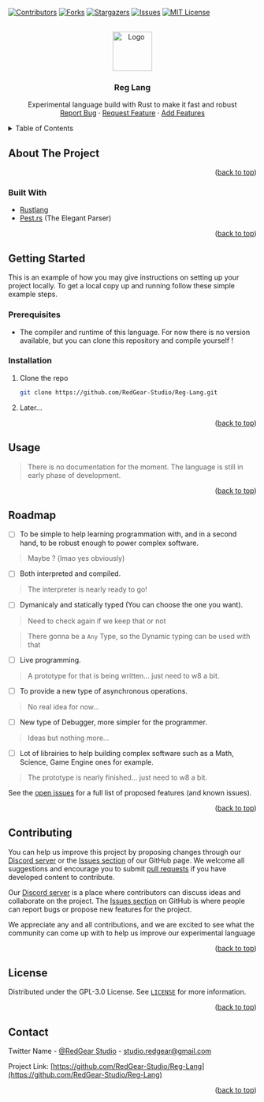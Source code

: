 <!-- Improved compatibility of back to top link: See: https://github.com/othneildrew/Best-README-Template/pull/73 -->
<a name="readme-top"></a>
<!--
*** Thanks for checking out the Best-README-Template. If you have a suggestion
*** that would make this better, please fork the repo and create a pull request
*** or simply open an issue with the tag "enhancement".
*** Don't forget to give the project a star!
*** Thanks again! Now go create something AMAZING! :D
-->



<!-- PROJECT SHIELDS -->
<!--
*** I'm using markdown "reference style" links for readability.
*** Reference links are enclosed in brackets [ ] instead of parentheses ( ).
*** See the bottom of this document for the declaration of the reference variables
*** for contributors-url, forks-url, etc. This is an optional, concise syntax you may use.
*** https://www.markdownguide.org/basic-syntax/#reference-style-links
-->
[![Contributors][contributors-shield]][contributors-url]
[![Forks][forks-shield]][forks-url]
[![Stargazers][stars-shield]][stars-url]
[![Issues][issues-shield]][issues-url]
[![MIT License][license-shield]][license-url]



<!-- PROJECT LOGO -->
<br />
<div align="center">
  <a href="https://github.com/RedGear-Studio/Reg-Lang">
    <img src="images/logo.png" alt="Logo" width="80" height="80">
  </a>

<h3 align="center">Reg Lang</h3>

  <p align="center">
     Experimental language build with Rust to make it fast and robust 
    <br />
    <!-- <a href="https://github.com/RedGear-Studio/Reg-Lang"><strong>Explore the docs »</strong></a>
    <br />
    <br />
    <a href="https://github.com/RedGear-Studio/Reg-Lang">View Demo</a>
    · -->
    <a href="https://github.com/RedGear-Studio/Reg-Lang/issues">Report Bug</a>
    ·
    <a href="https://github.com/RedGear-Studio/Reg-Lang/issues">Request Feature</a>
    ·
    <a href="https://github.com/RedGear-Studio/Reg-Lang/pulls">Add Features</a>
  </p>
</div>



<!-- TABLE OF CONTENTS -->
<details>
  <summary>Table of Contents</summary>
  <ol>
    <li>
      <a href="#about-the-project">About The Project</a>
      <ul>
        <li><a href="#built-with">Built With</a></li>
      </ul>
    </li>
    <li>
      <a href="#getting-started">Getting Started</a>
      <ul>
        <li><a href="#prerequisites">Prerequisites</a></li>
        <li><a href="#installation">Installation</a></li>
      </ul>
    </li>
    <li><a href="#usage">Usage</a></li>
    <li><a href="#roadmap">Roadmap</a></li>
    <li><a href="#contributing">Contributing</a></li>
    <li><a href="#license">License</a></li>
    <li><a href="#contact">Contact</a></li>
    <li><a href="#acknowledgments">Acknowledgments</a></li>
  </ol>
</details>



<!-- ABOUT THE PROJECT -->
## About The Project

<!-- [![Product Name Screen Shot][product-screenshot]](https://example.com) -->



<p align="right">(<a href="#readme-top">back to top</a>)</p>



### Built With

- [Rustlang](https://www.rust-lang.org/)
- [Pest.rs](https://pest.rs) (The Elegant Parser)

<p align="right">(<a href="#readme-top">back to top</a>)</p>



<!-- GETTING STARTED -->
## Getting Started

This is an example of how you may give instructions on setting up your project locally.
To get a local copy up and running follow these simple example steps.

### Prerequisites

- The compiler and runtime of this language. For now there is no version available, but you can clone this repository and compile yourself !

### Installation

1. Clone the repo
   ```sh
   git clone https://github.com/RedGear-Studio/Reg-Lang.git
   ```
2. Later...

<p align="right">(<a href="#readme-top">back to top</a>)</p>



<!-- USAGE EXAMPLES -->
## Usage

> There is no documentation for the moment. The language is still in early phase of development.

<p align="right">(<a href="#readme-top">back to top</a>)</p>



<!-- ROADMAP -->
## Roadmap

- [ ] To be simple to help learning programmation with, and in a second hand, to be robust enough to power complex software.
> Maybe ? (lmao yes obviously)

- [ ] Both interpreted and compiled.
> The interpreter is nearly ready to go!

- [ ] Dymanicaly and statically typed (You can choose the one you want).
> Need to check again if we keep that or not

> There gonna be a `Any` Type, so the Dynamic typing can be used with that

- [ ] Live programming.
> A prototype for that is being written... just need to w8 a bit.

- [ ] To provide a new type of asynchronous operations.
> No real idea for now...

- [ ] New type of Debugger, more simpler for the programmer.
> Ideas but nothing more...

- [ ] Lot of librairies to help building complex software such as a Math, Science, Game Engine ones for example.
> The prototype is nearly finished... just need to w8 a bit.

See the [open issues](https://github.com/RedGear-Studio/Reg-Lang/issues) for a full list of proposed features (and known issues).

<p align="right">(<a href="#readme-top">back to top</a>)</p>



<!-- CONTRIBUTING -->
## Contributing

You can help us improve this project by proposing changes through our [Discord server](https://discord.gg/zQfaTBAXg4) or the [Issues section](https://github.com/Gipson62/Reg-lang/issues) of our GitHub page. We welcome all suggestions and encourage you to submit [pull requests](https://github.com/Gipson62/Reg-lang/pulls) if you have developed content to contribute.

Our [Discord server](https://discord.gg/zQfaTBAXg4) is a place where contributors can discuss ideas and collaborate on the project. The [Issues section](https://github.com/Gipson62/Reg-lang/issues) on GitHub is where people can report bugs or propose new features for the project.

We appreciate any and all contributions, and we are excited to see what the community can come up with to help us improve our experimental language

<p align="right">(<a href="#readme-top">back to top</a>)</p>



<!-- LICENSE -->
## License

Distributed under the GPL-3.0 License. See [`LICENSE`](https://github.com/RedGear-Studio/Reg-Lang/blob/main/LICENSE) for more information.

<p align="right">(<a href="#readme-top">back to top</a>)</p>



<!-- CONTACT -->
## Contact

Twitter Name - [@RedGear Studio](https://twitter.com/RedGearS) - studio.redgear@gmail.com

Project Link: [https://github.com/RedGear-Studio/Reg-Lang](https://github.com/RedGear-Studio/Reg-Lang)

<p align="right">(<a href="#readme-top">back to top</a>)</p>


<!-- MARKDOWN LINKS & IMAGES -->
<!-- https://www.markdownguide.org/basic-syntax/#reference-style-links -->
[contributors-shield]: https://img.shields.io/github/contributors/RedGear-Studio/Reg-Lang.svg?style=for-the-badge
[contributors-url]: https://github.com/RedGear-Studio/Reg-Lang/graphs/contributors
[forks-shield]: https://img.shields.io/github/forks/RedGear-Studio/Reg-Lang.svg?style=for-the-badge
[forks-url]: https://github.com/RedGear-Studio/Reg-Lang/network/members
[stars-shield]: https://img.shields.io/github/stars/RedGear-Studio/Reg-Lang.svg?style=for-the-badge
[stars-url]: https://github.com/RedGear-Studio/Reg-Lang/stargazers
[issues-shield]: https://img.shields.io/github/issues/RedGear-Studio/Reg-Lang.svg?style=for-the-badge
[issues-url]: https://github.com/RedGear-Studio/Reg-Lang/issues
[license-shield]: https://img.shields.io/github/license/RedGear-Studio/Reg-Lang.svg?style=for-the-badge
[license-url]: https://github.com/RedGear-Studio/Reg-Lang/blob/master/LICENSE.txt